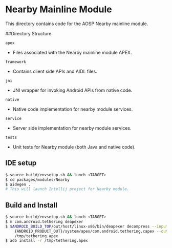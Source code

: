 # Nearby Mainline Module
This directory contains code for the AOSP Nearby mainline module.

##Directory Structure

`apex`
 - Files associated with the Nearby mainline module APEX.

`framework`
 - Contains client side APIs and AIDL files.

`jni`
 - JNI wrapper for invoking Android APIs from native code.

`native`
 - Native code implementation for nearby module services.

`service`
 - Server side implementation for nearby module services.

`tests`
 - Unit tests for Nearby module (both Java and native code).

## IDE setup

```sh
$ source build/envsetup.sh && lunch <TARGET>
$ cd packages/modules/Nearby
$ aidegen .
# This will launch Intellij project for Nearby module.
```

## Build and Install

```sh
$ source build/envsetup.sh && lunch <TARGET>
$ m com.android.tethering deapexer
$ $ANDROID_BUILD_TOP/out/host/linux-x86/bin/deapexer decompress --input \
    {ANDROID_PRODUCT_OUT}/system/apex/com.android.tethering.capex --output \
    /tmp/tethering.apex
$ adb install -r /tmp/tethering.apex
```
